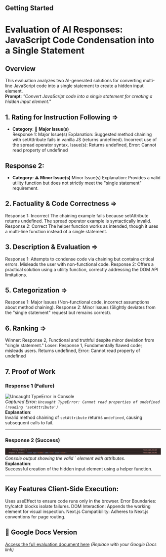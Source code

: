 ## Getting Started

# Evaluation of AI Responses: JavaScript Code Condensation into a Single Statement

## Overview
This evaluation analyzes two AI-generated solutions for converting multi-line JavaScript code into a single statement to create a hidden input element.  
**Prompt**: *"Convert JavaScript code into a single statement for creating a hidden input element."*

## 1. Rating for Instruction Following ⇒
- **Category**: 🚩 **Major Issue(s)**  
Response 1: 
Major Issue(s) Explanation: Suggested method chaining with setAttribute fails in vanilla JS (returns undefined). Incorrect use of the spread operator syntax. 
Issue(s): Returns undefined, Error: Cannot read property of undefined

## Response 2: 
- **Category: ⚠️ Minor Issue(s)** 
Minor Issue(s) Explanation: Provides a valid utility function but does not strictly meet the "single statement" requirement.

## 2. Factuality & Code Correctness ⇒
Response 1: 
Incorrect The chaining example fails because setAttribute returns undefined. The spread operator example is syntactically invalid. 
Response 2: 
Correct The helper function works as intended, though it uses a multi-line function instead of a single statement.

## 3. Description & Evaluation ⇒
Response 1: 
Attempts to condense code via chaining but contains critical errors. Misleads the user with non-functional code. 
Response 2: 
Offers a practical solution using a utility function, correctly addressing the DOM API limitations.

## 5. Categorization ⇒
Response 1: Major Issues (Non-functional code, incorrect assumptions about method chaining). 
Response 2: Minor Issues (Slightly deviates from the "single statement" request but remains correct).


## 6. Ranking ⇒
Winner: Response 2,
Functional and truthful despite minor deviation from "single statement."
Loser: Response 1, 
Fundamentally flawed code; misleads users. Returns undefined, Error: Cannot read property of undefined

## 7. Proof of Work

### Response 1 (Failure)
![Uncaught TypeError in Console](images/response1-error.png)  
*Captured Error: `Uncaught TypeError: Cannot read properties of undefined (reading 'setAttribute')`*  
**Explanation**:  
Invalid method chaining of `setAttribute` returns `undefined`, causing subsequent calls to fail.

---

### Response 2 (Success)
![Valid Hidden Input Logged in Console](/public/response-success.png)  
*Console output showing the valid `<input type="hidden"> element with attributes.*  
**Explanation**:  
Successful creation of the hidden input element using a helper function.

---


## Key Features Client-Side Execution: 
Uses useEffect to ensure code runs only in the browser. 
Error Boundaries: try/catch blocks isolate failures. 
DOM Interaction: Appends the working element for visual inspection. 
Next.js Compatibility: Adheres to Next.js conventions for page routing.


## 📄 Google Docs Version  
[Access the full evaluation document here](https://docs.google.com/document/d/19MkagFeJ-nTHQuf4G8Pw9tCFSNzYEfiR7cT5C9XhPyI/edit?usp=sharing) *(Replace with your Google Docs link)*




